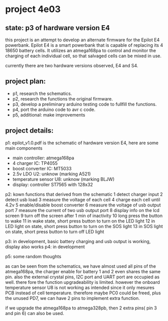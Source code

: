 # project 4e03

## state: p3 of hardware version E4

this project is an attempt to develop an alternate firmware for the Epilot E4 powerbank. Epilot E4 is a smart powerbank that is capable of replacing its 4 18650 battery cells. It utilizes an atmega168pa to control and monitor the charging of each individual cell, so that salvaged cells can be mixed in use.

currently there are two hardware versions observed, E4 and S4.

## project plan:

* p1, research the schematics.
* p2, research the functions the original firmware.
* p3, develop a preliminary arduino testing code to fullfill the functions.
* p4, port the arduino code to avr c code.
* p5, additional: make improvements

## project details:

p1: epilot_v1.0.pdf is the schematic of hardware version E4, here are some main components
* main controller: atmega168pa
* 4 charger IC: TP4055
* boost converter IC: MT5033
* 2.5v LDO U2: unknow (marking A521)
* temperature sensor U8: unknow (marking BLJW)
* display: controller ST7565 with 128x32

p2: kown functions that derived from the schematic
1 detect charger input
2 detect usb load
3 measure the voltage of each cell
4 charge each cell until 4.2v
5 enable/disable boost converter
6 measure the voltage of usb output port
7 measure the current of two usb output port
8 display info on the lcd screen
9 turn off the screen after 1 min of inactivity
10 long press the button to wake
11 in wake state, short press button to turn on the LED light
12 in LED light on state, short press button to turn on the SOS light
13 in SOS light on state, short press button to turn off LED light

p3: in development, basic battery charging and usb output is working, display also works
p4: in development

p5: some random thoughts

as can be seen from the schematics, we have almost used all pins of the atmega168pa, the charger enable for battery 1 and 2 even shares the same pin. also the external crystal pins, I2C port and UART port are occupied as well. there fore the function upgradeability is limited. however the onboard temperature sensor U8 is not working as intended since it only mesures PCB instead of cell temperature. therefore maybe PC0 could be freed, plus the unused PD7, we can have 2 pins to implement extra function.

if we upgrade the atmega168pa to atmega328pb, then 2 extra pins( pin 3 and pin 6) can also be used.


